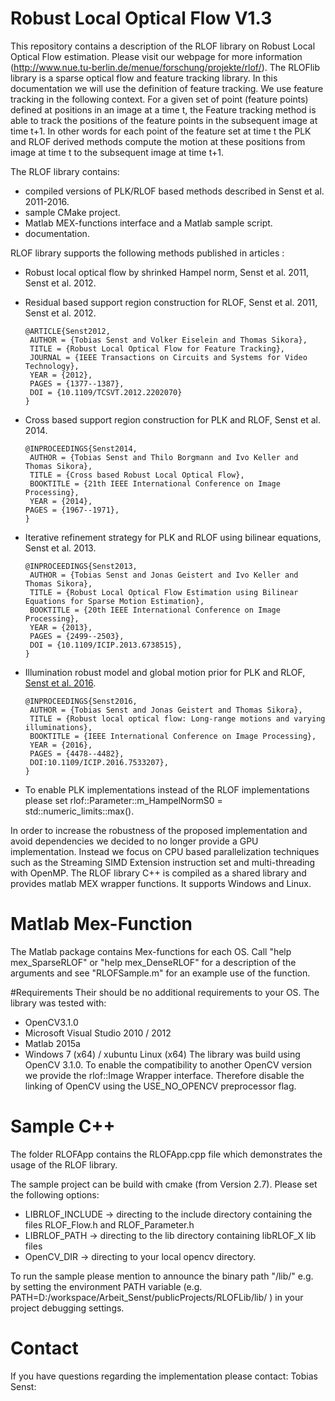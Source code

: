 # Robust Local Optical Flow V1.3
This repository contains a description of the RLOF library on Robust Local Optical Flow estimation. Please visit our webpage for more information (http://www.nue.tu-berlin.de/menue/forschung/projekte/rlof/).
The RLOFlib library is a sparse optical flow and feature tracking library. In this documentation we will use the definition of feature tracking. We use feature tracking in the following context. 
For a given set of point (feature points) defined at positions in an image at a time t, the Feature tracking method is able to track the positions of the feature points in the subsequent image at time t+1. 
In other words for each point of the feature set at time t the PLK and RLOF derived methods compute the motion at these positions from image at time t to the subsequent image at time t+1.

The RLOF library contains:
 
  - compiled versions of PLK/RLOF based methods described in Senst et al. 2011-2016.
  - sample CMake project.
  - Matlab MEX-functions interface and a Matlab sample script.
  - documentation.
  
RLOF library supports the following methods published in articles :
  
  - Robust local optical flow by shrinked Hampel norm, Senst et al. 2011, Senst et al. 2012.
  - Residual based support region construction for RLOF, Senst et al. 2011, Senst et al. 2012.
  
  		@ARTICLE{Senst2012,
		 AUTHOR = {Tobias Senst and Volker Eiselein and Thomas Sikora},
		 TITLE = {Robust Local Optical Flow for Feature Tracking},
		 JOURNAL = {IEEE Transactions on Circuits and Systems for Video Technology},
		 YEAR = {2012},                                                             
		 PAGES = {1377--1387},                                                      
		 DOI = {10.1109/TCSVT.2012.2202070}                                         
		} 
				
  - Cross based support region construction for PLK and RLOF, Senst et al. 2014.
  
  		@INPROCEEDINGS{Senst2014,		    									
		 AUTHOR = {Tobias Senst and Thilo Borgmann and Ivo Keller and Thomas Sikora},
		 TITLE = {Cross based Robust Local Optical Flow},							
		 BOOKTITLE = {21th IEEE International Conference on Image Processing},      
		 YEAR = {2014},															    	 PAGES = {1967--1971},													    		}		 
		 
  - Iterative refinement strategy for PLK and RLOF using bilinear equations, Senst et al. 2013.
  
 		@INPROCEEDINGS{Senst2013,	   
		 AUTHOR = {Tobias Senst and Jonas Geistert and Ivo Keller and Thomas Sikora},	
		 TITLE = {Robust Local Optical Flow Estimation using Bilinear Equations for Sparse Motion Estimation},	
		 BOOKTITLE = {20th IEEE International Conference on Image Processing},	   
		 YEAR = {2013},													    
		 PAGES = {2499--2503},
		 DOI = {10.1109/ICIP.2013.6738515},	
		}	
		
  - Illumination robust model and global motion prior for PLK and RLOF, <a href="index.html#Senst2016">Senst et al. 2016</a>.
  
		@INPROCEEDINGS{Senst2016,			    							
		 AUTHOR = {Tobias Senst and Jonas Geistert and Thomas Sikora},		
		 TITLE = {Robust local optical flow: Long-range motions and varying illuminations},				
		 BOOKTITLE = {IEEE International Conference on Image Processing},		
		 YEAR = {2016},			
		 PAGES = {4478--4482},													
		 DOI:10.1109/ICIP.2016.7533207},										
		}
		
  - To enable PLK implementations instead of the RLOF implementations please set rlof::Parameter::m_HampelNormS0 = std::numeric_limits<float>::max().
    
In order to increase the robustness of the proposed implementation and avoid dependencies we decided to no longer provide a GPU implementation. Instead we focus on CPU based 
parallelization techniques such as the Streaming SIMD Extension instruction set and multi-threading with OpenMP. The RLOF library C++ is compiled as a shared library and provides matlab MEX 
wrapper functions. It supports Windows and Linux. 
  
# Matlab Mex-Function
The Matlab package contains Mex-functions for each OS. 
Call "help mex_SparseRLOF" or "help mex_DenseRLOF" for a description of the arguments and see "RLOFSample.m" for an example use of the function.  
  
#Requirements
Their should be no additional requirements to your OS. The library was tested with:
  - OpenCV3.1.0
  - Microsoft Visual Studio 2010 / 2012
  - Matlab 2015a
  - Windows 7 (x64) / xubuntu Linux (x64)
The library was build using OpenCV 3.1.0. To enable the compatibility to another OpenCV version we provide the rlof::Image Wrapper interface.
Therefore disable the linking of OpenCV using the USE_NO_OPENCV preprocessor flag.

# Sample C++
The folder RLOFApp contains the RLOFApp.cpp file which demonstrates the usage of the RLOF library.
 
The sample project can be build with cmake (from Version 2.7). Please set the following options:
 - LIBRLOF_INCLUDE -> directing to the include directory containing the files RLOF_Flow.h and RLOF_Parameter.h
 - LIBRLOF_PATH 	-> directing to the lib directory containing libRLOF_X lib files
 - OpenCV_DIR 		-> directing to your local opencv directory.
  
To run the sample please mention to announce the binary path "/lib/" e.g. by setting the environment PATH variable
(e.g. PATH=D:/workspace/Arbeit_Senst/publicProjects/RLOFLib/lib/ ) in your project debugging settings.

# Contact 
If you have questions regarding the implementation please contact:
	Tobias Senst: <senst AT nue.tu-berlin.de> 
